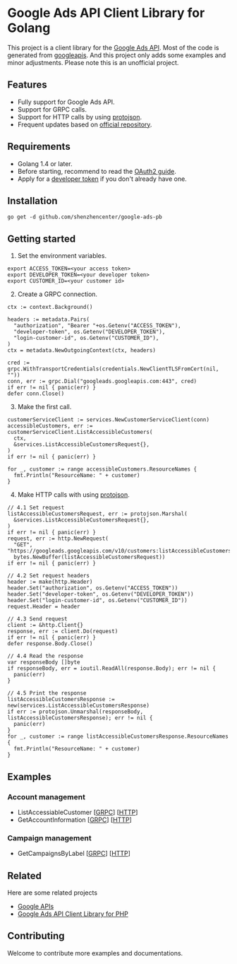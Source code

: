 
# Google Ads API Client Library for Golang

This project is a client library for the [Google Ads API](https://developers.google.com/google-ads/api/docs/start). Most of the code is generated from [googleapis](https://github.com/googleapis/googleapis/tree/master/google/ads/googleads). And this project only adds some examples and minor adjustments. Please note this is an unofficial project.


## Features

- Fully support for Google Ads API.
- Support for GRPC calls.
- Support for HTTP calls by using [protojson](https://google.golang.org/protobuf/encoding/protojson).
- Frequent updates based on [official repository](https://github.com/googleapis/googleapis).


## Requirements

- Golang 1.4 or later.
- Before starting, recommend to read the [OAuth2 guide](https://developers.google.com/google-ads/api/docs/oauth/overview).
- Apply for a [developer token](https://developers.google.com/google-ads/api/docs/first-call/dev-token) if you don't already have one.

## Installation

```
go get -d github.com/shenzhencenter/google-ads-pb
```
    
## Getting started

1. Set the environment variables.

```
export ACCESS_TOKEN=<your access token>
export DEVELOPER_TOKEN=<your developer token>
export CUSTOMER_ID=<your customer id>
```

2. Create a GRPC connection.

```
ctx := context.Background()

headers := metadata.Pairs(
  "authorization", "Bearer "+os.Getenv("ACCESS_TOKEN"),
  "developer-token", os.Getenv("DEVELOPER_TOKEN"),
  "login-customer-id", os.Getenv("CUSTOMER_ID"),
)
ctx = metadata.NewOutgoingContext(ctx, headers)

cred := grpc.WithTransportCredentials(credentials.NewClientTLSFromCert(nil, ""))
conn, err := grpc.Dial("googleads.googleapis.com:443", cred)
if err != nil { panic(err) }
defer conn.Close()
```

3. Make the first call.

```
customerServiceClient := services.NewCustomerServiceClient(conn)
accessibleCustomers, err := customerServiceClient.ListAccessibleCustomers(
  ctx, 
  &services.ListAccessibleCustomersRequest{},
)
if err != nil { panic(err) }

for _, customer := range accessibleCustomers.ResourceNames {
  fmt.Println("ResourceName: " + customer)
}
```

4. Make HTTP calls with using [protojson](https://google.golang.org/protobuf/encoding/protojson).

```
// 4.1 Set request
listAccessibleCustomersRequest, err := protojson.Marshal(
  &services.ListAccessibleCustomersRequest{},
)
if err != nil { panic(err) }
request, err := http.NewRequest(
  "GET", "https://googleads.googleapis.com/v10/customers:listAccessibleCustomers",
  bytes.NewBuffer(listAccessibleCustomersRequest))
if err != nil { panic(err) }

// 4.2 Set request headers
header := make(http.Header)
header.Set("authorization", os.Getenv("ACCESS_TOKEN"))
header.Set("developer-token", os.Getenv("DEVELOPER_TOKEN"))
header.Set("login-customer-id", os.Getenv("CUSTOMER_ID"))
request.Header = header

// 4.3 Send request
client := &http.Client{}
response, err := client.Do(request)
if err != nil { panic(err) }
defer response.Body.Close()

// 4.4 Read the response
var responseBody []byte
if responseBody, err = ioutil.ReadAll(response.Body); err != nil {
  panic(err)
}

// 4.5 Print the response
listAccessibleCustomersResponse := new(services.ListAccessibleCustomersResponse)
if err := protojson.Unmarshal(responseBody, listAccessibleCustomersResponse); err != nil {
  panic(err)
}
for _, customer := range listAccessibleCustomersResponse.ResourceNames {
  fmt.Println("ResourceName: " + customer)
}
```


## Examples


### Account management

- ListAccessiableCustomer [[GRPC](https://github.com/shenzhencenter/google-ads-pb/blob/main/examples/account_management/list_accessible_customers.go)] [[HTTP](https://github.com/shenzhencenter/google-ads-pb/blob/main/examples/account_management/http_list_accessible_customers.go)]
- GetAccountInformation [[GRPC](https://github.com/shenzhencenter/google-ads-pb/blob/main/examples/account_management/get_account_information.go)] [[HTTP](https://github.com/shenzhencenter/google-ads-pb/blob/main/examples/account_management/http_get_account_information.go)]

### Campaign management

- GetCampaignsByLabel [[GRPC](https://github.com/shenzhencenter/google-ads-pb/blob/main/examples/campaign_management/get_campaigns_by_label.go)] [[HTTP](https://github.com/shenzhencenter/google-ads-pb/blob/main/examples/campaign_management/http_get_campaigns_by_label.go)]

## Related

Here are some related projects

- [Google APIs](https://github.com/googleapis/googleapis)
- [Google Ads API Client Library for PHP](https://github.com/googleads/google-ads-php)

## Contributing

Welcome to contribute more examples and documentations.
